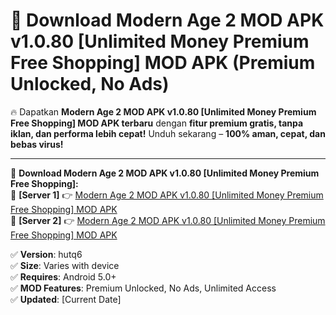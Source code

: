 # 🚀 Download Modern Age 2 MOD APK v1.0.80 [Unlimited Money Premium Free Shopping] MOD APK (Premium Unlocked, No Ads)  

🔥 Dapatkan **Modern Age 2 MOD APK v1.0.80 [Unlimited Money Premium Free Shopping] MOD APK terbaru** dengan **fitur premium gratis, tanpa iklan, dan performa lebih cepat!** Unduh sekarang – **100% aman, cepat, dan bebas virus!**  

---


🔽 **Download Modern Age 2 MOD APK v1.0.80 [Unlimited Money Premium Free Shopping]:**  
🔹 **[Server 1]** 👉 [Modern Age 2 MOD APK v1.0.80 [Unlimited Money Premium Free Shopping] MOD APK](https://apkcomod.com?title=Modern_Age_2_MOD_APK_v1.0.80_[Unlimited_Money_Premium_Free_Shopping])  
🔹 **[Server 2]** 👉 [Modern Age 2 MOD APK v1.0.80 [Unlimited Money Premium Free Shopping] MOD APK](https://apkcomod.com?title=Modern_Age_2_MOD_APK_v1.0.80_[Unlimited_Money_Premium_Free_Shopping])  


✅ **Version**: hutq6  
✅ **Size**: Varies with device  
✅ **Requires**: Android 5.0+  
✅ **MOD Features**: Premium Unlocked, No Ads, Unlimited Access  
✅ **Updated**: [Current Date]  
